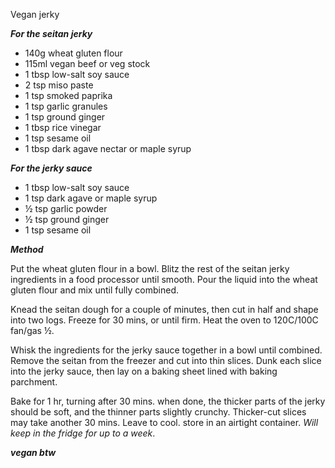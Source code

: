 Vegan jerky
 
 ***For the seitan jerky***

-   140g wheat gluten flour
-   115ml vegan beef or veg stock
-   1 tbsp low-salt soy sauce
-   2 tsp miso paste
-   1 tsp smoked paprika
-   1 tsp garlic granules
-   1 tsp ground ginger
-   1 tbsp rice vinegar
-   1 tsp sesame oil
-   1 tbsp dark agave nectar or maple syrup

 ***For the jerky sauce***

-   1 tbsp low-salt soy sauce
-   1 tsp dark agave or maple syrup
-   ½ tsp garlic powder
-   ½ tsp ground ginger
-   1 tsp sesame oil

 ***Method***
    
Put the wheat gluten flour in a bowl. Blitz the rest of the seitan jerky ingredients in a food processor until smooth. Pour the liquid into the wheat gluten flour and mix until fully combined.
    
Knead the seitan dough for a couple of minutes, then cut in half and shape into two logs. Freeze for 30 mins, or until firm. Heat the oven to 120C/100C fan/gas ½.
    
Whisk the ingredients for the jerky sauce together in a bowl until combined. Remove the seitan from the freezer and cut into thin slices. Dunk each slice into the jerky sauce, then lay on a baking sheet lined with baking parchment.
    
Bake for 1 hr, turning after 30 mins. when done, the thicker parts of the jerky should be soft, and the thinner parts slightly crunchy. Thicker-cut slices may take another 30 mins. Leave to cool. store in an airtight container. _Will keep in the fridge for up to a week_.

***vegan btw***
